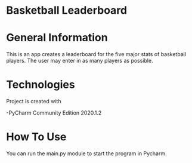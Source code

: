 # Basketball Leaderboard

# General Information

This is an app creates a leaderboard for the five major stats of basketball players. The user may enter in as many players as possible.

# Technologies

Project is created with

-PyCharm Community Edition 2020.1.2

# How To Use

You can run the main.py module to start the program in Pycharm.
